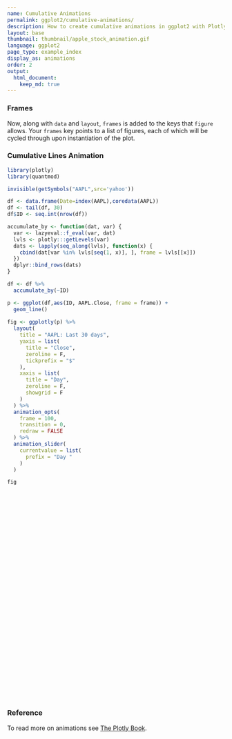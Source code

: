 ```yaml
---
name: Cumulative Animations
permalink: ggplot2/cumulative-animations/
description: How to create cumulative animations in ggplot2 with Plotly.
layout: base
thumbnail: thumbnail/apple_stock_animation.gif
language: ggplot2
page_type: example_index
display_as: animations
order: 2
output:
  html_document:
    keep_md: true
---
```



### Frames

Now, along with `data` and `layout`, `frames` is added to the keys that `figure` allows. Your `frames` key points to a list of figures, each of which will be cycled through upon instantiation of the plot.

### Cumulative Lines Animation


```r
library(plotly)
library(quantmod)

invisible(getSymbols("AAPL",src='yahoo'))

df <- data.frame(Date=index(AAPL),coredata(AAPL))
df <- tail(df, 30)
df$ID <- seq.int(nrow(df))

accumulate_by <- function(dat, var) {
  var <- lazyeval::f_eval(var, dat)
  lvls <- plotly:::getLevels(var)
  dats <- lapply(seq_along(lvls), function(x) {
    cbind(dat[var %in% lvls[seq(1, x)], ], frame = lvls[[x]])
  })
  dplyr::bind_rows(dats)
}

df <- df %>%
  accumulate_by(~ID)

p <- ggplot(df,aes(ID, AAPL.Close, frame = frame)) +
  geom_line()
  
fig <- ggplotly(p) %>%
  layout(
    title = "AAPL: Last 30 days",
    yaxis = list(
      title = "Close",
      zeroline = F,
      tickprefix = "$"
    ),
    xaxis = list(
      title = "Day",
      zeroline = F, 
      showgrid = F
    )
  ) %>% 
  animation_opts(
    frame = 100, 
    transition = 0, 
    redraw = FALSE
  ) %>%
  animation_slider(
    currentvalue = list(
      prefix = "Day "
    )
  )

fig
```

<div id="htmlwidget-bb263f0eee616a96aaa9" style="width:672px;height:480px;" class="plotly html-widget"></div>
<script type="application/json" data-for="htmlwidget-bb263f0eee616a96aaa9">{"x":{"data":[{"x":[1],"y":[312.679993],"text":"ID:  1<br />AAPL.Close: 312.68<br />frame:  1","frame":"1","type":"scatter","mode":"lines","line":{"width":1.88976377952756,"color":"rgba(0,0,0,1)","dash":"solid"},"hoveron":"points","showlegend":false,"xaxis":"x","yaxis":"y","hoverinfo":"text","visible":true}],"layout":{"margin":{"t":26.2283105022831,"r":7.30593607305936,"b":40.1826484018265,"l":43.1050228310502},"plot_bgcolor":"rgba(235,235,235,1)","paper_bgcolor":"rgba(255,255,255,1)","font":{"color":"rgba(0,0,0,1)","family":"","size":14.6118721461187},"xaxis":{"domain":[0,1],"automargin":true,"type":"linear","autorange":false,"range":[-0.45,31.45],"tickmode":"array","ticktext":["0","10","20","30"],"tickvals":[0,10,20,30],"categoryorder":"array","categoryarray":["0","10","20","30"],"nticks":null,"ticks":"outside","tickcolor":"rgba(51,51,51,1)","ticklen":3.65296803652968,"tickwidth":0.66417600664176,"showticklabels":true,"tickfont":{"color":"rgba(77,77,77,1)","family":"","size":11.689497716895},"tickangle":-0,"showline":false,"linecolor":null,"linewidth":0,"showgrid":false,"gridcolor":"rgba(255,255,255,1)","gridwidth":0.66417600664176,"zeroline":false,"anchor":"y","title":"Day","hoverformat":".2f"},"yaxis":{"domain":[0,1],"automargin":true,"type":"linear","autorange":false,"range":[286.12398575,329.15601325],"tickmode":"array","ticktext":["290","300","310","320"],"tickvals":[290,300,310,320],"categoryorder":"array","categoryarray":["290","300","310","320"],"nticks":null,"ticks":"outside","tickcolor":"rgba(51,51,51,1)","ticklen":3.65296803652968,"tickwidth":0.66417600664176,"showticklabels":true,"tickfont":{"color":"rgba(77,77,77,1)","family":"","size":11.689497716895},"tickangle":-0,"showline":false,"linecolor":null,"linewidth":0,"showgrid":true,"gridcolor":"rgba(255,255,255,1)","gridwidth":0.66417600664176,"zeroline":false,"anchor":"x","title":"Close","hoverformat":".2f","tickprefix":"$"},"shapes":[{"type":"rect","fillcolor":null,"line":{"color":null,"width":0,"linetype":[]},"yref":"paper","xref":"paper","x0":0,"x1":1,"y0":0,"y1":1}],"showlegend":false,"legend":{"bgcolor":"rgba(255,255,255,1)","bordercolor":"transparent","borderwidth":1.88976377952756,"font":{"color":"rgba(0,0,0,1)","family":"","size":11.689497716895}},"hovermode":"closest","barmode":"relative","title":"AAPL: Last 30 days","sliders":[{"currentvalue":{"prefix":"Day ","xanchor":"right","font":{"size":16,"color":"rgba(204,204,204,1)"}},"steps":[{"method":"animate","args":[["1"],{"transition":{"duration":0,"easing":"linear"},"frame":{"duration":100,"redraw":false},"mode":"immediate"}],"label":"1","value":"1"},{"method":"animate","args":[["2"],{"transition":{"duration":0,"easing":"linear"},"frame":{"duration":100,"redraw":false},"mode":"immediate"}],"label":"2","value":"2"},{"method":"animate","args":[["3"],{"transition":{"duration":0,"easing":"linear"},"frame":{"duration":100,"redraw":false},"mode":"immediate"}],"label":"3","value":"3"},{"method":"animate","args":[["4"],{"transition":{"duration":0,"easing":"linear"},"frame":{"duration":100,"redraw":false},"mode":"immediate"}],"label":"4","value":"4"},{"method":"animate","args":[["5"],{"transition":{"duration":0,"easing":"linear"},"frame":{"duration":100,"redraw":false},"mode":"immediate"}],"label":"5","value":"5"},{"method":"animate","args":[["6"],{"transition":{"duration":0,"easing":"linear"},"frame":{"duration":100,"redraw":false},"mode":"immediate"}],"label":"6","value":"6"},{"method":"animate","args":[["7"],{"transition":{"duration":0,"easing":"linear"},"frame":{"duration":100,"redraw":false},"mode":"immediate"}],"label":"7","value":"7"},{"method":"animate","args":[["8"],{"transition":{"duration":0,"easing":"linear"},"frame":{"duration":100,"redraw":false},"mode":"immediate"}],"label":"8","value":"8"},{"method":"animate","args":[["9"],{"transition":{"duration":0,"easing":"linear"},"frame":{"duration":100,"redraw":false},"mode":"immediate"}],"label":"9","value":"9"},{"method":"animate","args":[["10"],{"transition":{"duration":0,"easing":"linear"},"frame":{"duration":100,"redraw":false},"mode":"immediate"}],"label":"10","value":"10"},{"method":"animate","args":[["11"],{"transition":{"duration":0,"easing":"linear"},"frame":{"duration":100,"redraw":false},"mode":"immediate"}],"label":"11","value":"11"},{"method":"animate","args":[["12"],{"transition":{"duration":0,"easing":"linear"},"frame":{"duration":100,"redraw":false},"mode":"immediate"}],"label":"12","value":"12"},{"method":"animate","args":[["13"],{"transition":{"duration":0,"easing":"linear"},"frame":{"duration":100,"redraw":false},"mode":"immediate"}],"label":"13","value":"13"},{"method":"animate","args":[["14"],{"transition":{"duration":0,"easing":"linear"},"frame":{"duration":100,"redraw":false},"mode":"immediate"}],"label":"14","value":"14"},{"method":"animate","args":[["15"],{"transition":{"duration":0,"easing":"linear"},"frame":{"duration":100,"redraw":false},"mode":"immediate"}],"label":"15","value":"15"},{"method":"animate","args":[["16"],{"transition":{"duration":0,"easing":"linear"},"frame":{"duration":100,"redraw":false},"mode":"immediate"}],"label":"16","value":"16"},{"method":"animate","args":[["17"],{"transition":{"duration":0,"easing":"linear"},"frame":{"duration":100,"redraw":false},"mode":"immediate"}],"label":"17","value":"17"},{"method":"animate","args":[["18"],{"transition":{"duration":0,"easing":"linear"},"frame":{"duration":100,"redraw":false},"mode":"immediate"}],"label":"18","value":"18"},{"method":"animate","args":[["19"],{"transition":{"duration":0,"easing":"linear"},"frame":{"duration":100,"redraw":false},"mode":"immediate"}],"label":"19","value":"19"},{"method":"animate","args":[["20"],{"transition":{"duration":0,"easing":"linear"},"frame":{"duration":100,"redraw":false},"mode":"immediate"}],"label":"20","value":"20"},{"method":"animate","args":[["21"],{"transition":{"duration":0,"easing":"linear"},"frame":{"duration":100,"redraw":false},"mode":"immediate"}],"label":"21","value":"21"},{"method":"animate","args":[["22"],{"transition":{"duration":0,"easing":"linear"},"frame":{"duration":100,"redraw":false},"mode":"immediate"}],"label":"22","value":"22"},{"method":"animate","args":[["23"],{"transition":{"duration":0,"easing":"linear"},"frame":{"duration":100,"redraw":false},"mode":"immediate"}],"label":"23","value":"23"},{"method":"animate","args":[["24"],{"transition":{"duration":0,"easing":"linear"},"frame":{"duration":100,"redraw":false},"mode":"immediate"}],"label":"24","value":"24"},{"method":"animate","args":[["25"],{"transition":{"duration":0,"easing":"linear"},"frame":{"duration":100,"redraw":false},"mode":"immediate"}],"label":"25","value":"25"},{"method":"animate","args":[["26"],{"transition":{"duration":0,"easing":"linear"},"frame":{"duration":100,"redraw":false},"mode":"immediate"}],"label":"26","value":"26"},{"method":"animate","args":[["27"],{"transition":{"duration":0,"easing":"linear"},"frame":{"duration":100,"redraw":false},"mode":"immediate"}],"label":"27","value":"27"},{"method":"animate","args":[["28"],{"transition":{"duration":0,"easing":"linear"},"frame":{"duration":100,"redraw":false},"mode":"immediate"}],"label":"28","value":"28"},{"method":"animate","args":[["29"],{"transition":{"duration":0,"easing":"linear"},"frame":{"duration":100,"redraw":false},"mode":"immediate"}],"label":"29","value":"29"},{"method":"animate","args":[["30"],{"transition":{"duration":0,"easing":"linear"},"frame":{"duration":100,"redraw":false},"mode":"immediate"}],"label":"30","value":"30"}],"visible":true,"pad":{"t":40}}],"updatemenus":[{"type":"buttons","direction":"right","showactive":false,"y":0,"x":0,"yanchor":"top","xanchor":"right","pad":{"t":60,"r":5},"buttons":[{"label":"Play","method":"animate","args":[null,{"fromcurrent":true,"mode":"immediate","transition":{"duration":0,"easing":"linear"},"frame":{"duration":100,"redraw":false}}]}]}]},"config":{"doubleClick":"reset","showSendToCloud":false},"source":"A","attrs":{"3e66209201b9":{"x":{},"y":{},"frame":{},"type":"scatter"}},"cur_data":"3e66209201b9","visdat":{"3e66209201b9":["function (y) ","x"]},"highlight":{"on":"plotly_click","persistent":false,"dynamic":false,"selectize":false,"opacityDim":0.2,"selected":{"opacity":1},"debounce":0},"frames":[{"name":"1","data":[{"x":[1],"y":[312.679993],"text":"ID:  1<br />AAPL.Close: 312.68<br />frame:  1","frame":"1","type":"scatter","mode":"lines","line":{"width":1.88976377952756,"color":"rgba(0,0,0,1)","dash":"solid"},"hoveron":"points","showlegend":false,"xaxis":"x","yaxis":"y","hoverinfo":"text","visible":true}],"traces":[0]},{"name":"2","data":[{"x":[1,2],"y":[312.679993,311.339996],"text":["ID:  1<br />AAPL.Close: 312.68<br />frame:  2","ID:  2<br />AAPL.Close: 311.34<br />frame:  2"],"frame":"2","type":"scatter","mode":"lines","line":{"width":1.88976377952756,"color":"rgba(0,0,0,1)","dash":"solid"},"hoveron":"points","showlegend":false,"xaxis":"x","yaxis":"y","hoverinfo":"text","visible":true}],"traces":[0]},{"name":"3","data":[{"x":[1,2,3],"y":[312.679993,311.339996,315.23999],"text":["ID:  1<br />AAPL.Close: 312.68<br />frame:  3","ID:  2<br />AAPL.Close: 311.34<br />frame:  3","ID:  3<br />AAPL.Close: 315.24<br />frame:  3"],"frame":"3","type":"scatter","mode":"lines","line":{"width":1.88976377952756,"color":"rgba(0,0,0,1)","dash":"solid"},"hoveron":"points","showlegend":false,"xaxis":"x","yaxis":"y","hoverinfo":"text","visible":true}],"traces":[0]},{"name":"4","data":[{"x":[1,2,3,4],"y":[312.679993,311.339996,315.23999,318.730011],"text":["ID:  1<br />AAPL.Close: 312.68<br />frame:  4","ID:  2<br />AAPL.Close: 311.34<br />frame:  4","ID:  3<br />AAPL.Close: 315.24<br />frame:  4","ID:  4<br />AAPL.Close: 318.73<br />frame:  4"],"frame":"4","type":"scatter","mode":"lines","line":{"width":1.88976377952756,"color":"rgba(0,0,0,1)","dash":"solid"},"hoveron":"points","showlegend":false,"xaxis":"x","yaxis":"y","hoverinfo":"text","visible":true}],"traces":[0]},{"name":"5","data":[{"x":[1,2,3,4,5],"y":[312.679993,311.339996,315.23999,318.730011,316.570007],"text":["ID:  1<br />AAPL.Close: 312.68<br />frame:  5","ID:  2<br />AAPL.Close: 311.34<br />frame:  5","ID:  3<br />AAPL.Close: 315.24<br />frame:  5","ID:  4<br />AAPL.Close: 318.73<br />frame:  5","ID:  5<br />AAPL.Close: 316.57<br />frame:  5"],"frame":"5","type":"scatter","mode":"lines","line":{"width":1.88976377952756,"color":"rgba(0,0,0,1)","dash":"solid"},"hoveron":"points","showlegend":false,"xaxis":"x","yaxis":"y","hoverinfo":"text","visible":true}],"traces":[0]},{"name":"6","data":[{"x":[1,2,3,4,5,6],"y":[312.679993,311.339996,315.23999,318.730011,316.570007,317.700012],"text":["ID:  1<br />AAPL.Close: 312.68<br />frame:  6","ID:  2<br />AAPL.Close: 311.34<br />frame:  6","ID:  3<br />AAPL.Close: 315.24<br />frame:  6","ID:  4<br />AAPL.Close: 318.73<br />frame:  6","ID:  5<br />AAPL.Close: 316.57<br />frame:  6","ID:  6<br />AAPL.Close: 317.70<br />frame:  6"],"frame":"6","type":"scatter","mode":"lines","line":{"width":1.88976377952756,"color":"rgba(0,0,0,1)","dash":"solid"},"hoveron":"points","showlegend":false,"xaxis":"x","yaxis":"y","hoverinfo":"text","visible":true}],"traces":[0]},{"name":"7","data":[{"x":[1,2,3,4,5,6,7],"y":[312.679993,311.339996,315.23999,318.730011,316.570007,317.700012,319.230011],"text":["ID:  1<br />AAPL.Close: 312.68<br />frame:  7","ID:  2<br />AAPL.Close: 311.34<br />frame:  7","ID:  3<br />AAPL.Close: 315.24<br />frame:  7","ID:  4<br />AAPL.Close: 318.73<br />frame:  7","ID:  5<br />AAPL.Close: 316.57<br />frame:  7","ID:  6<br />AAPL.Close: 317.70<br />frame:  7","ID:  7<br />AAPL.Close: 319.23<br />frame:  7"],"frame":"7","type":"scatter","mode":"lines","line":{"width":1.88976377952756,"color":"rgba(0,0,0,1)","dash":"solid"},"hoveron":"points","showlegend":false,"xaxis":"x","yaxis":"y","hoverinfo":"text","visible":true}],"traces":[0]},{"name":"8","data":[{"x":[1,2,3,4,5,6,7,8],"y":[312.679993,311.339996,315.23999,318.730011,316.570007,317.700012,319.230011,318.309998],"text":["ID:  1<br />AAPL.Close: 312.68<br />frame:  8","ID:  2<br />AAPL.Close: 311.34<br />frame:  8","ID:  3<br />AAPL.Close: 315.24<br />frame:  8","ID:  4<br />AAPL.Close: 318.73<br />frame:  8","ID:  5<br />AAPL.Close: 316.57<br />frame:  8","ID:  6<br />AAPL.Close: 317.70<br />frame:  8","ID:  7<br />AAPL.Close: 319.23<br />frame:  8","ID:  8<br />AAPL.Close: 318.31<br />frame:  8"],"frame":"8","type":"scatter","mode":"lines","line":{"width":1.88976377952756,"color":"rgba(0,0,0,1)","dash":"solid"},"hoveron":"points","showlegend":false,"xaxis":"x","yaxis":"y","hoverinfo":"text","visible":true}],"traces":[0]},{"name":"9","data":[{"x":[1,2,3,4,5,6,7,8,9],"y":[312.679993,311.339996,315.23999,318.730011,316.570007,317.700012,319.230011,318.309998,308.950012],"text":["ID:  1<br />AAPL.Close: 312.68<br />frame:  9","ID:  2<br />AAPL.Close: 311.34<br />frame:  9","ID:  3<br />AAPL.Close: 315.24<br />frame:  9","ID:  4<br />AAPL.Close: 318.73<br />frame:  9","ID:  5<br />AAPL.Close: 316.57<br />frame:  9","ID:  6<br />AAPL.Close: 317.70<br />frame:  9","ID:  7<br />AAPL.Close: 319.23<br />frame:  9","ID:  8<br />AAPL.Close: 318.31<br />frame:  9","ID:  9<br />AAPL.Close: 308.95<br />frame:  9"],"frame":"9","type":"scatter","mode":"lines","line":{"width":1.88976377952756,"color":"rgba(0,0,0,1)","dash":"solid"},"hoveron":"points","showlegend":false,"xaxis":"x","yaxis":"y","hoverinfo":"text","visible":true}],"traces":[0]},{"name":"10","data":[{"x":[1,2,3,4,5,6,7,8,9,10],"y":[312.679993,311.339996,315.23999,318.730011,316.570007,317.700012,319.230011,318.309998,308.950012,317.690002],"text":["ID:  1<br />AAPL.Close: 312.68<br />frame: 10","ID:  2<br />AAPL.Close: 311.34<br />frame: 10","ID:  3<br />AAPL.Close: 315.24<br />frame: 10","ID:  4<br />AAPL.Close: 318.73<br />frame: 10","ID:  5<br />AAPL.Close: 316.57<br />frame: 10","ID:  6<br />AAPL.Close: 317.70<br />frame: 10","ID:  7<br />AAPL.Close: 319.23<br />frame: 10","ID:  8<br />AAPL.Close: 318.31<br />frame: 10","ID:  9<br />AAPL.Close: 308.95<br />frame: 10","ID: 10<br />AAPL.Close: 317.69<br />frame: 10"],"frame":"10","type":"scatter","mode":"lines","line":{"width":1.88976377952756,"color":"rgba(0,0,0,1)","dash":"solid"},"hoveron":"points","showlegend":false,"xaxis":"x","yaxis":"y","hoverinfo":"text","visible":true}],"traces":[0]},{"name":"11","data":[{"x":[1,2,3,4,5,6,7,8,9,10,11],"y":[312.679993,311.339996,315.23999,318.730011,316.570007,317.700012,319.230011,318.309998,308.950012,317.690002,324.339996],"text":["ID:  1<br />AAPL.Close: 312.68<br />frame: 11","ID:  2<br />AAPL.Close: 311.34<br />frame: 11","ID:  3<br />AAPL.Close: 315.24<br />frame: 11","ID:  4<br />AAPL.Close: 318.73<br />frame: 11","ID:  5<br />AAPL.Close: 316.57<br />frame: 11","ID:  6<br />AAPL.Close: 317.70<br />frame: 11","ID:  7<br />AAPL.Close: 319.23<br />frame: 11","ID:  8<br />AAPL.Close: 318.31<br />frame: 11","ID:  9<br />AAPL.Close: 308.95<br />frame: 11","ID: 10<br />AAPL.Close: 317.69<br />frame: 11","ID: 11<br />AAPL.Close: 324.34<br />frame: 11"],"frame":"11","type":"scatter","mode":"lines","line":{"width":1.88976377952756,"color":"rgba(0,0,0,1)","dash":"solid"},"hoveron":"points","showlegend":false,"xaxis":"x","yaxis":"y","hoverinfo":"text","visible":true}],"traces":[0]},{"name":"12","data":[{"x":[1,2,3,4,5,6,7,8,9,10,11,12],"y":[312.679993,311.339996,315.23999,318.730011,316.570007,317.700012,319.230011,318.309998,308.950012,317.690002,324.339996,323.869995],"text":["ID:  1<br />AAPL.Close: 312.68<br />frame: 12","ID:  2<br />AAPL.Close: 311.34<br />frame: 12","ID:  3<br />AAPL.Close: 315.24<br />frame: 12","ID:  4<br />AAPL.Close: 318.73<br />frame: 12","ID:  5<br />AAPL.Close: 316.57<br />frame: 12","ID:  6<br />AAPL.Close: 317.70<br />frame: 12","ID:  7<br />AAPL.Close: 319.23<br />frame: 12","ID:  8<br />AAPL.Close: 318.31<br />frame: 12","ID:  9<br />AAPL.Close: 308.95<br />frame: 12","ID: 10<br />AAPL.Close: 317.69<br />frame: 12","ID: 11<br />AAPL.Close: 324.34<br />frame: 12","ID: 12<br />AAPL.Close: 323.87<br />frame: 12"],"frame":"12","type":"scatter","mode":"lines","line":{"width":1.88976377952756,"color":"rgba(0,0,0,1)","dash":"solid"},"hoveron":"points","showlegend":false,"xaxis":"x","yaxis":"y","hoverinfo":"text","visible":true}],"traces":[0]},{"name":"13","data":[{"x":[1,2,3,4,5,6,7,8,9,10,11,12,13],"y":[312.679993,311.339996,315.23999,318.730011,316.570007,317.700012,319.230011,318.309998,308.950012,317.690002,324.339996,323.869995,309.51001],"text":["ID:  1<br />AAPL.Close: 312.68<br />frame: 13","ID:  2<br />AAPL.Close: 311.34<br />frame: 13","ID:  3<br />AAPL.Close: 315.24<br />frame: 13","ID:  4<br />AAPL.Close: 318.73<br />frame: 13","ID:  5<br />AAPL.Close: 316.57<br />frame: 13","ID:  6<br />AAPL.Close: 317.70<br />frame: 13","ID:  7<br />AAPL.Close: 319.23<br />frame: 13","ID:  8<br />AAPL.Close: 318.31<br />frame: 13","ID:  9<br />AAPL.Close: 308.95<br />frame: 13","ID: 10<br />AAPL.Close: 317.69<br />frame: 13","ID: 11<br />AAPL.Close: 324.34<br />frame: 13","ID: 12<br />AAPL.Close: 323.87<br />frame: 13","ID: 13<br />AAPL.Close: 309.51<br />frame: 13"],"frame":"13","type":"scatter","mode":"lines","line":{"width":1.88976377952756,"color":"rgba(0,0,0,1)","dash":"solid"},"hoveron":"points","showlegend":false,"xaxis":"x","yaxis":"y","hoverinfo":"text","visible":true}],"traces":[0]},{"name":"14","data":[{"x":[1,2,3,4,5,6,7,8,9,10,11,12,13,14],"y":[312.679993,311.339996,315.23999,318.730011,316.570007,317.700012,319.230011,318.309998,308.950012,317.690002,324.339996,323.869995,309.51001,308.660004],"text":["ID:  1<br />AAPL.Close: 312.68<br />frame: 14","ID:  2<br />AAPL.Close: 311.34<br />frame: 14","ID:  3<br />AAPL.Close: 315.24<br />frame: 14","ID:  4<br />AAPL.Close: 318.73<br />frame: 14","ID:  5<br />AAPL.Close: 316.57<br />frame: 14","ID:  6<br />AAPL.Close: 317.70<br />frame: 14","ID:  7<br />AAPL.Close: 319.23<br />frame: 14","ID:  8<br />AAPL.Close: 318.31<br />frame: 14","ID:  9<br />AAPL.Close: 308.95<br />frame: 14","ID: 10<br />AAPL.Close: 317.69<br />frame: 14","ID: 11<br />AAPL.Close: 324.34<br />frame: 14","ID: 12<br />AAPL.Close: 323.87<br />frame: 14","ID: 13<br />AAPL.Close: 309.51<br />frame: 14","ID: 14<br />AAPL.Close: 308.66<br />frame: 14"],"frame":"14","type":"scatter","mode":"lines","line":{"width":1.88976377952756,"color":"rgba(0,0,0,1)","dash":"solid"},"hoveron":"points","showlegend":false,"xaxis":"x","yaxis":"y","hoverinfo":"text","visible":true}],"traces":[0]},{"name":"15","data":[{"x":[1,2,3,4,5,6,7,8,9,10,11,12,13,14,15],"y":[312.679993,311.339996,315.23999,318.730011,316.570007,317.700012,319.230011,318.309998,308.950012,317.690002,324.339996,323.869995,309.51001,308.660004,318.850006],"text":["ID:  1<br />AAPL.Close: 312.68<br />frame: 15","ID:  2<br />AAPL.Close: 311.34<br />frame: 15","ID:  3<br />AAPL.Close: 315.24<br />frame: 15","ID:  4<br />AAPL.Close: 318.73<br />frame: 15","ID:  5<br />AAPL.Close: 316.57<br />frame: 15","ID:  6<br />AAPL.Close: 317.70<br />frame: 15","ID:  7<br />AAPL.Close: 319.23<br />frame: 15","ID:  8<br />AAPL.Close: 318.31<br />frame: 15","ID:  9<br />AAPL.Close: 308.95<br />frame: 15","ID: 10<br />AAPL.Close: 317.69<br />frame: 15","ID: 11<br />AAPL.Close: 324.34<br />frame: 15","ID: 12<br />AAPL.Close: 323.87<br />frame: 15","ID: 13<br />AAPL.Close: 309.51<br />frame: 15","ID: 14<br />AAPL.Close: 308.66<br />frame: 15","ID: 15<br />AAPL.Close: 318.85<br />frame: 15"],"frame":"15","type":"scatter","mode":"lines","line":{"width":1.88976377952756,"color":"rgba(0,0,0,1)","dash":"solid"},"hoveron":"points","showlegend":false,"xaxis":"x","yaxis":"y","hoverinfo":"text","visible":true}],"traces":[0]},{"name":"16","data":[{"x":[1,2,3,4,5,6,7,8,9,10,11,12,13,14,15,16],"y":[312.679993,311.339996,315.23999,318.730011,316.570007,317.700012,319.230011,318.309998,308.950012,317.690002,324.339996,323.869995,309.51001,308.660004,318.850006,321.450012],"text":["ID:  1<br />AAPL.Close: 312.68<br />frame: 16","ID:  2<br />AAPL.Close: 311.34<br />frame: 16","ID:  3<br />AAPL.Close: 315.24<br />frame: 16","ID:  4<br />AAPL.Close: 318.73<br />frame: 16","ID:  5<br />AAPL.Close: 316.57<br />frame: 16","ID:  6<br />AAPL.Close: 317.70<br />frame: 16","ID:  7<br />AAPL.Close: 319.23<br />frame: 16","ID:  8<br />AAPL.Close: 318.31<br />frame: 16","ID:  9<br />AAPL.Close: 308.95<br />frame: 16","ID: 10<br />AAPL.Close: 317.69<br />frame: 16","ID: 11<br />AAPL.Close: 324.34<br />frame: 16","ID: 12<br />AAPL.Close: 323.87<br />frame: 16","ID: 13<br />AAPL.Close: 309.51<br />frame: 16","ID: 14<br />AAPL.Close: 308.66<br />frame: 16","ID: 15<br />AAPL.Close: 318.85<br />frame: 16","ID: 16<br />AAPL.Close: 321.45<br />frame: 16"],"frame":"16","type":"scatter","mode":"lines","line":{"width":1.88976377952756,"color":"rgba(0,0,0,1)","dash":"solid"},"hoveron":"points","showlegend":false,"xaxis":"x","yaxis":"y","hoverinfo":"text","visible":true}],"traces":[0]},{"name":"17","data":[{"x":[1,2,3,4,5,6,7,8,9,10,11,12,13,14,15,16,17],"y":[312.679993,311.339996,315.23999,318.730011,316.570007,317.700012,319.230011,318.309998,308.950012,317.690002,324.339996,323.869995,309.51001,308.660004,318.850006,321.450012,325.209991],"text":["ID:  1<br />AAPL.Close: 312.68<br />frame: 17","ID:  2<br />AAPL.Close: 311.34<br />frame: 17","ID:  3<br />AAPL.Close: 315.24<br />frame: 17","ID:  4<br />AAPL.Close: 318.73<br />frame: 17","ID:  5<br />AAPL.Close: 316.57<br />frame: 17","ID:  6<br />AAPL.Close: 317.70<br />frame: 17","ID:  7<br />AAPL.Close: 319.23<br />frame: 17","ID:  8<br />AAPL.Close: 318.31<br />frame: 17","ID:  9<br />AAPL.Close: 308.95<br />frame: 17","ID: 10<br />AAPL.Close: 317.69<br />frame: 17","ID: 11<br />AAPL.Close: 324.34<br />frame: 17","ID: 12<br />AAPL.Close: 323.87<br />frame: 17","ID: 13<br />AAPL.Close: 309.51<br />frame: 17","ID: 14<br />AAPL.Close: 308.66<br />frame: 17","ID: 15<br />AAPL.Close: 318.85<br />frame: 17","ID: 16<br />AAPL.Close: 321.45<br />frame: 17","ID: 17<br />AAPL.Close: 325.21<br />frame: 17"],"frame":"17","type":"scatter","mode":"lines","line":{"width":1.88976377952756,"color":"rgba(0,0,0,1)","dash":"solid"},"hoveron":"points","showlegend":false,"xaxis":"x","yaxis":"y","hoverinfo":"text","visible":true}],"traces":[0]},{"name":"18","data":[{"x":[1,2,3,4,5,6,7,8,9,10,11,12,13,14,15,16,17,18],"y":[312.679993,311.339996,315.23999,318.730011,316.570007,317.700012,319.230011,318.309998,308.950012,317.690002,324.339996,323.869995,309.51001,308.660004,318.850006,321.450012,325.209991,320.029999],"text":["ID:  1<br />AAPL.Close: 312.68<br />frame: 18","ID:  2<br />AAPL.Close: 311.34<br />frame: 18","ID:  3<br />AAPL.Close: 315.24<br />frame: 18","ID:  4<br />AAPL.Close: 318.73<br />frame: 18","ID:  5<br />AAPL.Close: 316.57<br />frame: 18","ID:  6<br />AAPL.Close: 317.70<br />frame: 18","ID:  7<br />AAPL.Close: 319.23<br />frame: 18","ID:  8<br />AAPL.Close: 318.31<br />frame: 18","ID:  9<br />AAPL.Close: 308.95<br />frame: 18","ID: 10<br />AAPL.Close: 317.69<br />frame: 18","ID: 11<br />AAPL.Close: 324.34<br />frame: 18","ID: 12<br />AAPL.Close: 323.87<br />frame: 18","ID: 13<br />AAPL.Close: 309.51<br />frame: 18","ID: 14<br />AAPL.Close: 308.66<br />frame: 18","ID: 15<br />AAPL.Close: 318.85<br />frame: 18","ID: 16<br />AAPL.Close: 321.45<br />frame: 18","ID: 17<br />AAPL.Close: 325.21<br />frame: 18","ID: 18<br />AAPL.Close: 320.03<br />frame: 18"],"frame":"18","type":"scatter","mode":"lines","line":{"width":1.88976377952756,"color":"rgba(0,0,0,1)","dash":"solid"},"hoveron":"points","showlegend":false,"xaxis":"x","yaxis":"y","hoverinfo":"text","visible":true}],"traces":[0]},{"name":"19","data":[{"x":[1,2,3,4,5,6,7,8,9,10,11,12,13,14,15,16,17,18,19],"y":[312.679993,311.339996,315.23999,318.730011,316.570007,317.700012,319.230011,318.309998,308.950012,317.690002,324.339996,323.869995,309.51001,308.660004,318.850006,321.450012,325.209991,320.029999,321.549988],"text":["ID:  1<br />AAPL.Close: 312.68<br />frame: 19","ID:  2<br />AAPL.Close: 311.34<br />frame: 19","ID:  3<br />AAPL.Close: 315.24<br />frame: 19","ID:  4<br />AAPL.Close: 318.73<br />frame: 19","ID:  5<br />AAPL.Close: 316.57<br />frame: 19","ID:  6<br />AAPL.Close: 317.70<br />frame: 19","ID:  7<br />AAPL.Close: 319.23<br />frame: 19","ID:  8<br />AAPL.Close: 318.31<br />frame: 19","ID:  9<br />AAPL.Close: 308.95<br />frame: 19","ID: 10<br />AAPL.Close: 317.69<br />frame: 19","ID: 11<br />AAPL.Close: 324.34<br />frame: 19","ID: 12<br />AAPL.Close: 323.87<br />frame: 19","ID: 13<br />AAPL.Close: 309.51<br />frame: 19","ID: 14<br />AAPL.Close: 308.66<br />frame: 19","ID: 15<br />AAPL.Close: 318.85<br />frame: 19","ID: 16<br />AAPL.Close: 321.45<br />frame: 19","ID: 17<br />AAPL.Close: 325.21<br />frame: 19","ID: 18<br />AAPL.Close: 320.03<br />frame: 19","ID: 19<br />AAPL.Close: 321.55<br />frame: 19"],"frame":"19","type":"scatter","mode":"lines","line":{"width":1.88976377952756,"color":"rgba(0,0,0,1)","dash":"solid"},"hoveron":"points","showlegend":false,"xaxis":"x","yaxis":"y","hoverinfo":"text","visible":true}],"traces":[0]},{"name":"20","data":[{"x":[1,2,3,4,5,6,7,8,9,10,11,12,13,14,15,16,17,18,19,20],"y":[312.679993,311.339996,315.23999,318.730011,316.570007,317.700012,319.230011,318.309998,308.950012,317.690002,324.339996,323.869995,309.51001,308.660004,318.850006,321.450012,325.209991,320.029999,321.549988,319.609985],"text":["ID:  1<br />AAPL.Close: 312.68<br />frame: 20","ID:  2<br />AAPL.Close: 311.34<br />frame: 20","ID:  3<br />AAPL.Close: 315.24<br />frame: 20","ID:  4<br />AAPL.Close: 318.73<br />frame: 20","ID:  5<br />AAPL.Close: 316.57<br />frame: 20","ID:  6<br />AAPL.Close: 317.70<br />frame: 20","ID:  7<br />AAPL.Close: 319.23<br />frame: 20","ID:  8<br />AAPL.Close: 318.31<br />frame: 20","ID:  9<br />AAPL.Close: 308.95<br />frame: 20","ID: 10<br />AAPL.Close: 317.69<br />frame: 20","ID: 11<br />AAPL.Close: 324.34<br />frame: 20","ID: 12<br />AAPL.Close: 323.87<br />frame: 20","ID: 13<br />AAPL.Close: 309.51<br />frame: 20","ID: 14<br />AAPL.Close: 308.66<br />frame: 20","ID: 15<br />AAPL.Close: 318.85<br />frame: 20","ID: 16<br />AAPL.Close: 321.45<br />frame: 20","ID: 17<br />AAPL.Close: 325.21<br />frame: 20","ID: 18<br />AAPL.Close: 320.03<br />frame: 20","ID: 19<br />AAPL.Close: 321.55<br />frame: 20","ID: 20<br />AAPL.Close: 319.61<br />frame: 20"],"frame":"20","type":"scatter","mode":"lines","line":{"width":1.88976377952756,"color":"rgba(0,0,0,1)","dash":"solid"},"hoveron":"points","showlegend":false,"xaxis":"x","yaxis":"y","hoverinfo":"text","visible":true}],"traces":[0]},{"name":"21","data":[{"x":[1,2,3,4,5,6,7,8,9,10,11,12,13,14,15,16,17,18,19,20,21],"y":[312.679993,311.339996,315.23999,318.730011,316.570007,317.700012,319.230011,318.309998,308.950012,317.690002,324.339996,323.869995,309.51001,308.660004,318.850006,321.450012,325.209991,320.029999,321.549988,319.609985,327.200012],"text":["ID:  1<br />AAPL.Close: 312.68<br />frame: 21","ID:  2<br />AAPL.Close: 311.34<br />frame: 21","ID:  3<br />AAPL.Close: 315.24<br />frame: 21","ID:  4<br />AAPL.Close: 318.73<br />frame: 21","ID:  5<br />AAPL.Close: 316.57<br />frame: 21","ID:  6<br />AAPL.Close: 317.70<br />frame: 21","ID:  7<br />AAPL.Close: 319.23<br />frame: 21","ID:  8<br />AAPL.Close: 318.31<br />frame: 21","ID:  9<br />AAPL.Close: 308.95<br />frame: 21","ID: 10<br />AAPL.Close: 317.69<br />frame: 21","ID: 11<br />AAPL.Close: 324.34<br />frame: 21","ID: 12<br />AAPL.Close: 323.87<br />frame: 21","ID: 13<br />AAPL.Close: 309.51<br />frame: 21","ID: 14<br />AAPL.Close: 308.66<br />frame: 21","ID: 15<br />AAPL.Close: 318.85<br />frame: 21","ID: 16<br />AAPL.Close: 321.45<br />frame: 21","ID: 17<br />AAPL.Close: 325.21<br />frame: 21","ID: 18<br />AAPL.Close: 320.03<br />frame: 21","ID: 19<br />AAPL.Close: 321.55<br />frame: 21","ID: 20<br />AAPL.Close: 319.61<br />frame: 21","ID: 21<br />AAPL.Close: 327.20<br />frame: 21"],"frame":"21","type":"scatter","mode":"lines","line":{"width":1.88976377952756,"color":"rgba(0,0,0,1)","dash":"solid"},"hoveron":"points","showlegend":false,"xaxis":"x","yaxis":"y","hoverinfo":"text","visible":true}],"traces":[0]},{"name":"22","data":[{"x":[1,2,3,4,5,6,7,8,9,10,11,12,13,14,15,16,17,18,19,20,21,22],"y":[312.679993,311.339996,315.23999,318.730011,316.570007,317.700012,319.230011,318.309998,308.950012,317.690002,324.339996,323.869995,309.51001,308.660004,318.850006,321.450012,325.209991,320.029999,321.549988,319.609985,327.200012,324.869995],"text":["ID:  1<br />AAPL.Close: 312.68<br />frame: 22","ID:  2<br />AAPL.Close: 311.34<br />frame: 22","ID:  3<br />AAPL.Close: 315.24<br />frame: 22","ID:  4<br />AAPL.Close: 318.73<br />frame: 22","ID:  5<br />AAPL.Close: 316.57<br />frame: 22","ID:  6<br />AAPL.Close: 317.70<br />frame: 22","ID:  7<br />AAPL.Close: 319.23<br />frame: 22","ID:  8<br />AAPL.Close: 318.31<br />frame: 22","ID:  9<br />AAPL.Close: 308.95<br />frame: 22","ID: 10<br />AAPL.Close: 317.69<br />frame: 22","ID: 11<br />AAPL.Close: 324.34<br />frame: 22","ID: 12<br />AAPL.Close: 323.87<br />frame: 22","ID: 13<br />AAPL.Close: 309.51<br />frame: 22","ID: 14<br />AAPL.Close: 308.66<br />frame: 22","ID: 15<br />AAPL.Close: 318.85<br />frame: 22","ID: 16<br />AAPL.Close: 321.45<br />frame: 22","ID: 17<br />AAPL.Close: 325.21<br />frame: 22","ID: 18<br />AAPL.Close: 320.03<br />frame: 22","ID: 19<br />AAPL.Close: 321.55<br />frame: 22","ID: 20<br />AAPL.Close: 319.61<br />frame: 22","ID: 21<br />AAPL.Close: 327.20<br />frame: 22","ID: 22<br />AAPL.Close: 324.87<br />frame: 22"],"frame":"22","type":"scatter","mode":"lines","line":{"width":1.88976377952756,"color":"rgba(0,0,0,1)","dash":"solid"},"hoveron":"points","showlegend":false,"xaxis":"x","yaxis":"y","hoverinfo":"text","visible":true}],"traces":[0]},{"name":"23","data":[{"x":[1,2,3,4,5,6,7,8,9,10,11,12,13,14,15,16,17,18,19,20,21,22,23],"y":[312.679993,311.339996,315.23999,318.730011,316.570007,317.700012,319.230011,318.309998,308.950012,317.690002,324.339996,323.869995,309.51001,308.660004,318.850006,321.450012,325.209991,320.029999,321.549988,319.609985,327.200012,324.869995,324.950012],"text":["ID:  1<br />AAPL.Close: 312.68<br />frame: 23","ID:  2<br />AAPL.Close: 311.34<br />frame: 23","ID:  3<br />AAPL.Close: 315.24<br />frame: 23","ID:  4<br />AAPL.Close: 318.73<br />frame: 23","ID:  5<br />AAPL.Close: 316.57<br />frame: 23","ID:  6<br />AAPL.Close: 317.70<br />frame: 23","ID:  7<br />AAPL.Close: 319.23<br />frame: 23","ID:  8<br />AAPL.Close: 318.31<br />frame: 23","ID:  9<br />AAPL.Close: 308.95<br />frame: 23","ID: 10<br />AAPL.Close: 317.69<br />frame: 23","ID: 11<br />AAPL.Close: 324.34<br />frame: 23","ID: 12<br />AAPL.Close: 323.87<br />frame: 23","ID: 13<br />AAPL.Close: 309.51<br />frame: 23","ID: 14<br />AAPL.Close: 308.66<br />frame: 23","ID: 15<br />AAPL.Close: 318.85<br />frame: 23","ID: 16<br />AAPL.Close: 321.45<br />frame: 23","ID: 17<br />AAPL.Close: 325.21<br />frame: 23","ID: 18<br />AAPL.Close: 320.03<br />frame: 23","ID: 19<br />AAPL.Close: 321.55<br />frame: 23","ID: 20<br />AAPL.Close: 319.61<br />frame: 23","ID: 21<br />AAPL.Close: 327.20<br />frame: 23","ID: 22<br />AAPL.Close: 324.87<br />frame: 23","ID: 23<br />AAPL.Close: 324.95<br />frame: 23"],"frame":"23","type":"scatter","mode":"lines","line":{"width":1.88976377952756,"color":"rgba(0,0,0,1)","dash":"solid"},"hoveron":"points","showlegend":false,"xaxis":"x","yaxis":"y","hoverinfo":"text","visible":true}],"traces":[0]},{"name":"24","data":[{"x":[1,2,3,4,5,6,7,8,9,10,11,12,13,14,15,16,17,18,19,20,21,22,23,24],"y":[312.679993,311.339996,315.23999,318.730011,316.570007,317.700012,319.230011,318.309998,308.950012,317.690002,324.339996,323.869995,309.51001,308.660004,318.850006,321.450012,325.209991,320.029999,321.549988,319.609985,327.200012,324.869995,324.950012,319],"text":["ID:  1<br />AAPL.Close: 312.68<br />frame: 24","ID:  2<br />AAPL.Close: 311.34<br />frame: 24","ID:  3<br />AAPL.Close: 315.24<br />frame: 24","ID:  4<br />AAPL.Close: 318.73<br />frame: 24","ID:  5<br />AAPL.Close: 316.57<br />frame: 24","ID:  6<br />AAPL.Close: 317.70<br />frame: 24","ID:  7<br />AAPL.Close: 319.23<br />frame: 24","ID:  8<br />AAPL.Close: 318.31<br />frame: 24","ID:  9<br />AAPL.Close: 308.95<br />frame: 24","ID: 10<br />AAPL.Close: 317.69<br />frame: 24","ID: 11<br />AAPL.Close: 324.34<br />frame: 24","ID: 12<br />AAPL.Close: 323.87<br />frame: 24","ID: 13<br />AAPL.Close: 309.51<br />frame: 24","ID: 14<br />AAPL.Close: 308.66<br />frame: 24","ID: 15<br />AAPL.Close: 318.85<br />frame: 24","ID: 16<br />AAPL.Close: 321.45<br />frame: 24","ID: 17<br />AAPL.Close: 325.21<br />frame: 24","ID: 18<br />AAPL.Close: 320.03<br />frame: 24","ID: 19<br />AAPL.Close: 321.55<br />frame: 24","ID: 20<br />AAPL.Close: 319.61<br />frame: 24","ID: 21<br />AAPL.Close: 327.20<br />frame: 24","ID: 22<br />AAPL.Close: 324.87<br />frame: 24","ID: 23<br />AAPL.Close: 324.95<br />frame: 24","ID: 24<br />AAPL.Close: 319.00<br />frame: 24"],"frame":"24","type":"scatter","mode":"lines","line":{"width":1.88976377952756,"color":"rgba(0,0,0,1)","dash":"solid"},"hoveron":"points","showlegend":false,"xaxis":"x","yaxis":"y","hoverinfo":"text","visible":true}],"traces":[0]},{"name":"25","data":[{"x":[1,2,3,4,5,6,7,8,9,10,11,12,13,14,15,16,17,18,19,20,21,22,23,24,25],"y":[312.679993,311.339996,315.23999,318.730011,316.570007,317.700012,319.230011,318.309998,308.950012,317.690002,324.339996,323.869995,309.51001,308.660004,318.850006,321.450012,325.209991,320.029999,321.549988,319.609985,327.200012,324.869995,324.950012,319,323.619995],"text":["ID:  1<br />AAPL.Close: 312.68<br />frame: 25","ID:  2<br />AAPL.Close: 311.34<br />frame: 25","ID:  3<br />AAPL.Close: 315.24<br />frame: 25","ID:  4<br />AAPL.Close: 318.73<br />frame: 25","ID:  5<br />AAPL.Close: 316.57<br />frame: 25","ID:  6<br />AAPL.Close: 317.70<br />frame: 25","ID:  7<br />AAPL.Close: 319.23<br />frame: 25","ID:  8<br />AAPL.Close: 318.31<br />frame: 25","ID:  9<br />AAPL.Close: 308.95<br />frame: 25","ID: 10<br />AAPL.Close: 317.69<br />frame: 25","ID: 11<br />AAPL.Close: 324.34<br />frame: 25","ID: 12<br />AAPL.Close: 323.87<br />frame: 25","ID: 13<br />AAPL.Close: 309.51<br />frame: 25","ID: 14<br />AAPL.Close: 308.66<br />frame: 25","ID: 15<br />AAPL.Close: 318.85<br />frame: 25","ID: 16<br />AAPL.Close: 321.45<br />frame: 25","ID: 17<br />AAPL.Close: 325.21<br />frame: 25","ID: 18<br />AAPL.Close: 320.03<br />frame: 25","ID: 19<br />AAPL.Close: 321.55<br />frame: 25","ID: 20<br />AAPL.Close: 319.61<br />frame: 25","ID: 21<br />AAPL.Close: 327.20<br />frame: 25","ID: 22<br />AAPL.Close: 324.87<br />frame: 25","ID: 23<br />AAPL.Close: 324.95<br />frame: 25","ID: 24<br />AAPL.Close: 319.00<br />frame: 25","ID: 25<br />AAPL.Close: 323.62<br />frame: 25"],"frame":"25","type":"scatter","mode":"lines","line":{"width":1.88976377952756,"color":"rgba(0,0,0,1)","dash":"solid"},"hoveron":"points","showlegend":false,"xaxis":"x","yaxis":"y","hoverinfo":"text","visible":true}],"traces":[0]},{"name":"26","data":[{"x":[1,2,3,4,5,6,7,8,9,10,11,12,13,14,15,16,17,18,19,20,21,22,23,24,25,26],"y":[312.679993,311.339996,315.23999,318.730011,316.570007,317.700012,319.230011,318.309998,308.950012,317.690002,324.339996,323.869995,309.51001,308.660004,318.850006,321.450012,325.209991,320.029999,321.549988,319.609985,327.200012,324.869995,324.950012,319,323.619995,320.299988],"text":["ID:  1<br />AAPL.Close: 312.68<br />frame: 26","ID:  2<br />AAPL.Close: 311.34<br />frame: 26","ID:  3<br />AAPL.Close: 315.24<br />frame: 26","ID:  4<br />AAPL.Close: 318.73<br />frame: 26","ID:  5<br />AAPL.Close: 316.57<br />frame: 26","ID:  6<br />AAPL.Close: 317.70<br />frame: 26","ID:  7<br />AAPL.Close: 319.23<br />frame: 26","ID:  8<br />AAPL.Close: 318.31<br />frame: 26","ID:  9<br />AAPL.Close: 308.95<br />frame: 26","ID: 10<br />AAPL.Close: 317.69<br />frame: 26","ID: 11<br />AAPL.Close: 324.34<br />frame: 26","ID: 12<br />AAPL.Close: 323.87<br />frame: 26","ID: 13<br />AAPL.Close: 309.51<br />frame: 26","ID: 14<br />AAPL.Close: 308.66<br />frame: 26","ID: 15<br />AAPL.Close: 318.85<br />frame: 26","ID: 16<br />AAPL.Close: 321.45<br />frame: 26","ID: 17<br />AAPL.Close: 325.21<br />frame: 26","ID: 18<br />AAPL.Close: 320.03<br />frame: 26","ID: 19<br />AAPL.Close: 321.55<br />frame: 26","ID: 20<br />AAPL.Close: 319.61<br />frame: 26","ID: 21<br />AAPL.Close: 327.20<br />frame: 26","ID: 22<br />AAPL.Close: 324.87<br />frame: 26","ID: 23<br />AAPL.Close: 324.95<br />frame: 26","ID: 24<br />AAPL.Close: 319.00<br />frame: 26","ID: 25<br />AAPL.Close: 323.62<br />frame: 26","ID: 26<br />AAPL.Close: 320.30<br />frame: 26"],"frame":"26","type":"scatter","mode":"lines","line":{"width":1.88976377952756,"color":"rgba(0,0,0,1)","dash":"solid"},"hoveron":"points","showlegend":false,"xaxis":"x","yaxis":"y","hoverinfo":"text","visible":true}],"traces":[0]},{"name":"27","data":[{"x":[1,2,3,4,5,6,7,8,9,10,11,12,13,14,15,16,17,18,19,20,21,22,23,24,25,26,27],"y":[312.679993,311.339996,315.23999,318.730011,316.570007,317.700012,319.230011,318.309998,308.950012,317.690002,324.339996,323.869995,309.51001,308.660004,318.850006,321.450012,325.209991,320.029999,321.549988,319.609985,327.200012,324.869995,324.950012,319,323.619995,320.299988,313.049988],"text":["ID:  1<br />AAPL.Close: 312.68<br />frame: 27","ID:  2<br />AAPL.Close: 311.34<br />frame: 27","ID:  3<br />AAPL.Close: 315.24<br />frame: 27","ID:  4<br />AAPL.Close: 318.73<br />frame: 27","ID:  5<br />AAPL.Close: 316.57<br />frame: 27","ID:  6<br />AAPL.Close: 317.70<br />frame: 27","ID:  7<br />AAPL.Close: 319.23<br />frame: 27","ID:  8<br />AAPL.Close: 318.31<br />frame: 27","ID:  9<br />AAPL.Close: 308.95<br />frame: 27","ID: 10<br />AAPL.Close: 317.69<br />frame: 27","ID: 11<br />AAPL.Close: 324.34<br />frame: 27","ID: 12<br />AAPL.Close: 323.87<br />frame: 27","ID: 13<br />AAPL.Close: 309.51<br />frame: 27","ID: 14<br />AAPL.Close: 308.66<br />frame: 27","ID: 15<br />AAPL.Close: 318.85<br />frame: 27","ID: 16<br />AAPL.Close: 321.45<br />frame: 27","ID: 17<br />AAPL.Close: 325.21<br />frame: 27","ID: 18<br />AAPL.Close: 320.03<br />frame: 27","ID: 19<br />AAPL.Close: 321.55<br />frame: 27","ID: 20<br />AAPL.Close: 319.61<br />frame: 27","ID: 21<br />AAPL.Close: 327.20<br />frame: 27","ID: 22<br />AAPL.Close: 324.87<br />frame: 27","ID: 23<br />AAPL.Close: 324.95<br />frame: 27","ID: 24<br />AAPL.Close: 319.00<br />frame: 27","ID: 25<br />AAPL.Close: 323.62<br />frame: 27","ID: 26<br />AAPL.Close: 320.30<br />frame: 27","ID: 27<br />AAPL.Close: 313.05<br />frame: 27"],"frame":"27","type":"scatter","mode":"lines","line":{"width":1.88976377952756,"color":"rgba(0,0,0,1)","dash":"solid"},"hoveron":"points","showlegend":false,"xaxis":"x","yaxis":"y","hoverinfo":"text","visible":true}],"traces":[0]},{"name":"28","data":[{"x":[1,2,3,4,5,6,7,8,9,10,11,12,13,14,15,16,17,18,19,20,21,22,23,24,25,26,27,28],"y":[312.679993,311.339996,315.23999,318.730011,316.570007,317.700012,319.230011,318.309998,308.950012,317.690002,324.339996,323.869995,309.51001,308.660004,318.850006,321.450012,325.209991,320.029999,321.549988,319.609985,327.200012,324.869995,324.950012,319,323.619995,320.299988,313.049988,298.179993],"text":["ID:  1<br />AAPL.Close: 312.68<br />frame: 28","ID:  2<br />AAPL.Close: 311.34<br />frame: 28","ID:  3<br />AAPL.Close: 315.24<br />frame: 28","ID:  4<br />AAPL.Close: 318.73<br />frame: 28","ID:  5<br />AAPL.Close: 316.57<br />frame: 28","ID:  6<br />AAPL.Close: 317.70<br />frame: 28","ID:  7<br />AAPL.Close: 319.23<br />frame: 28","ID:  8<br />AAPL.Close: 318.31<br />frame: 28","ID:  9<br />AAPL.Close: 308.95<br />frame: 28","ID: 10<br />AAPL.Close: 317.69<br />frame: 28","ID: 11<br />AAPL.Close: 324.34<br />frame: 28","ID: 12<br />AAPL.Close: 323.87<br />frame: 28","ID: 13<br />AAPL.Close: 309.51<br />frame: 28","ID: 14<br />AAPL.Close: 308.66<br />frame: 28","ID: 15<br />AAPL.Close: 318.85<br />frame: 28","ID: 16<br />AAPL.Close: 321.45<br />frame: 28","ID: 17<br />AAPL.Close: 325.21<br />frame: 28","ID: 18<br />AAPL.Close: 320.03<br />frame: 28","ID: 19<br />AAPL.Close: 321.55<br />frame: 28","ID: 20<br />AAPL.Close: 319.61<br />frame: 28","ID: 21<br />AAPL.Close: 327.20<br />frame: 28","ID: 22<br />AAPL.Close: 324.87<br />frame: 28","ID: 23<br />AAPL.Close: 324.95<br />frame: 28","ID: 24<br />AAPL.Close: 319.00<br />frame: 28","ID: 25<br />AAPL.Close: 323.62<br />frame: 28","ID: 26<br />AAPL.Close: 320.30<br />frame: 28","ID: 27<br />AAPL.Close: 313.05<br />frame: 28","ID: 28<br />AAPL.Close: 298.18<br />frame: 28"],"frame":"28","type":"scatter","mode":"lines","line":{"width":1.88976377952756,"color":"rgba(0,0,0,1)","dash":"solid"},"hoveron":"points","showlegend":false,"xaxis":"x","yaxis":"y","hoverinfo":"text","visible":true}],"traces":[0]},{"name":"29","data":[{"x":[1,2,3,4,5,6,7,8,9,10,11,12,13,14,15,16,17,18,19,20,21,22,23,24,25,26,27,28,29],"y":[312.679993,311.339996,315.23999,318.730011,316.570007,317.700012,319.230011,318.309998,308.950012,317.690002,324.339996,323.869995,309.51001,308.660004,318.850006,321.450012,325.209991,320.029999,321.549988,319.609985,327.200012,324.869995,324.950012,319,323.619995,320.299988,313.049988,298.179993,288.079987],"text":["ID:  1<br />AAPL.Close: 312.68<br />frame: 29","ID:  2<br />AAPL.Close: 311.34<br />frame: 29","ID:  3<br />AAPL.Close: 315.24<br />frame: 29","ID:  4<br />AAPL.Close: 318.73<br />frame: 29","ID:  5<br />AAPL.Close: 316.57<br />frame: 29","ID:  6<br />AAPL.Close: 317.70<br />frame: 29","ID:  7<br />AAPL.Close: 319.23<br />frame: 29","ID:  8<br />AAPL.Close: 318.31<br />frame: 29","ID:  9<br />AAPL.Close: 308.95<br />frame: 29","ID: 10<br />AAPL.Close: 317.69<br />frame: 29","ID: 11<br />AAPL.Close: 324.34<br />frame: 29","ID: 12<br />AAPL.Close: 323.87<br />frame: 29","ID: 13<br />AAPL.Close: 309.51<br />frame: 29","ID: 14<br />AAPL.Close: 308.66<br />frame: 29","ID: 15<br />AAPL.Close: 318.85<br />frame: 29","ID: 16<br />AAPL.Close: 321.45<br />frame: 29","ID: 17<br />AAPL.Close: 325.21<br />frame: 29","ID: 18<br />AAPL.Close: 320.03<br />frame: 29","ID: 19<br />AAPL.Close: 321.55<br />frame: 29","ID: 20<br />AAPL.Close: 319.61<br />frame: 29","ID: 21<br />AAPL.Close: 327.20<br />frame: 29","ID: 22<br />AAPL.Close: 324.87<br />frame: 29","ID: 23<br />AAPL.Close: 324.95<br />frame: 29","ID: 24<br />AAPL.Close: 319.00<br />frame: 29","ID: 25<br />AAPL.Close: 323.62<br />frame: 29","ID: 26<br />AAPL.Close: 320.30<br />frame: 29","ID: 27<br />AAPL.Close: 313.05<br />frame: 29","ID: 28<br />AAPL.Close: 298.18<br />frame: 29","ID: 29<br />AAPL.Close: 288.08<br />frame: 29"],"frame":"29","type":"scatter","mode":"lines","line":{"width":1.88976377952756,"color":"rgba(0,0,0,1)","dash":"solid"},"hoveron":"points","showlegend":false,"xaxis":"x","yaxis":"y","hoverinfo":"text","visible":true}],"traces":[0]},{"name":"30","data":[{"x":[1,2,3,4,5,6,7,8,9,10,11,12,13,14,15,16,17,18,19,20,21,22,23,24,25,26,27,28,29,30],"y":[312.679993,311.339996,315.23999,318.730011,316.570007,317.700012,319.230011,318.309998,308.950012,317.690002,324.339996,323.869995,309.51001,308.660004,318.850006,321.450012,325.209991,320.029999,321.549988,319.609985,327.200012,324.869995,324.950012,319,323.619995,320.299988,313.049988,298.179993,288.079987,292.649994],"text":["ID:  1<br />AAPL.Close: 312.68<br />frame: 30","ID:  2<br />AAPL.Close: 311.34<br />frame: 30","ID:  3<br />AAPL.Close: 315.24<br />frame: 30","ID:  4<br />AAPL.Close: 318.73<br />frame: 30","ID:  5<br />AAPL.Close: 316.57<br />frame: 30","ID:  6<br />AAPL.Close: 317.70<br />frame: 30","ID:  7<br />AAPL.Close: 319.23<br />frame: 30","ID:  8<br />AAPL.Close: 318.31<br />frame: 30","ID:  9<br />AAPL.Close: 308.95<br />frame: 30","ID: 10<br />AAPL.Close: 317.69<br />frame: 30","ID: 11<br />AAPL.Close: 324.34<br />frame: 30","ID: 12<br />AAPL.Close: 323.87<br />frame: 30","ID: 13<br />AAPL.Close: 309.51<br />frame: 30","ID: 14<br />AAPL.Close: 308.66<br />frame: 30","ID: 15<br />AAPL.Close: 318.85<br />frame: 30","ID: 16<br />AAPL.Close: 321.45<br />frame: 30","ID: 17<br />AAPL.Close: 325.21<br />frame: 30","ID: 18<br />AAPL.Close: 320.03<br />frame: 30","ID: 19<br />AAPL.Close: 321.55<br />frame: 30","ID: 20<br />AAPL.Close: 319.61<br />frame: 30","ID: 21<br />AAPL.Close: 327.20<br />frame: 30","ID: 22<br />AAPL.Close: 324.87<br />frame: 30","ID: 23<br />AAPL.Close: 324.95<br />frame: 30","ID: 24<br />AAPL.Close: 319.00<br />frame: 30","ID: 25<br />AAPL.Close: 323.62<br />frame: 30","ID: 26<br />AAPL.Close: 320.30<br />frame: 30","ID: 27<br />AAPL.Close: 313.05<br />frame: 30","ID: 28<br />AAPL.Close: 298.18<br />frame: 30","ID: 29<br />AAPL.Close: 288.08<br />frame: 30","ID: 30<br />AAPL.Close: 292.65<br />frame: 30"],"frame":"30","type":"scatter","mode":"lines","line":{"width":1.88976377952756,"color":"rgba(0,0,0,1)","dash":"solid"},"hoveron":"points","showlegend":false,"xaxis":"x","yaxis":"y","hoverinfo":"text","visible":true}],"traces":[0]}],"shinyEvents":["plotly_hover","plotly_click","plotly_selected","plotly_relayout","plotly_brushed","plotly_brushing","plotly_clickannotation","plotly_doubleclick","plotly_deselect","plotly_afterplot","plotly_sunburstclick"],"base_url":"https://plot.ly"},"evals":[],"jsHooks":[]}</script>

### Reference 

To read more on animations see [The Plotly Book](https://cpsievert.github.io/plotly_book/key-frame-animations.html).
